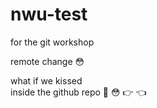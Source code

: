 # nwu-test
for the git workshop

remote change :flushed:

what if we kissed <br>
inside the github repo :pleading_face: :flushed: :point_right: :point_left:
